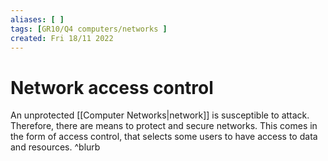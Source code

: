 ```yaml
---
aliases: [ ]
tags: [GR10/Q4 computers/networks ]
created: Fri 18/11 2022
---
```

# Network access control
An unprotected [[Computer Networks|network]] is susceptible to attack. Therefore, there are means to protect and secure networks. This comes in the form of access control, that selects some users to have access to data and resources.  ^blurb
